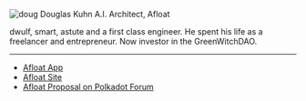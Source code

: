 
![doug](ID-Paypal.jpg)
Douglas Kuhn
A.I. Architect, Afloat

dwulf, smart, astute and a first class engineer.   He spent his life as a freelancer and entrepreneur.  Now investor in the GreenWitchDAO.


---
- [Afloat App](https://afloat.app/)
- [Afloat Site](https://afloat.network/)
- [Afloat Proposal on Polkadot Forum](https://forum.polkadot.network/t/afloat-on-chain-3d-production-and-distribution/7707)
